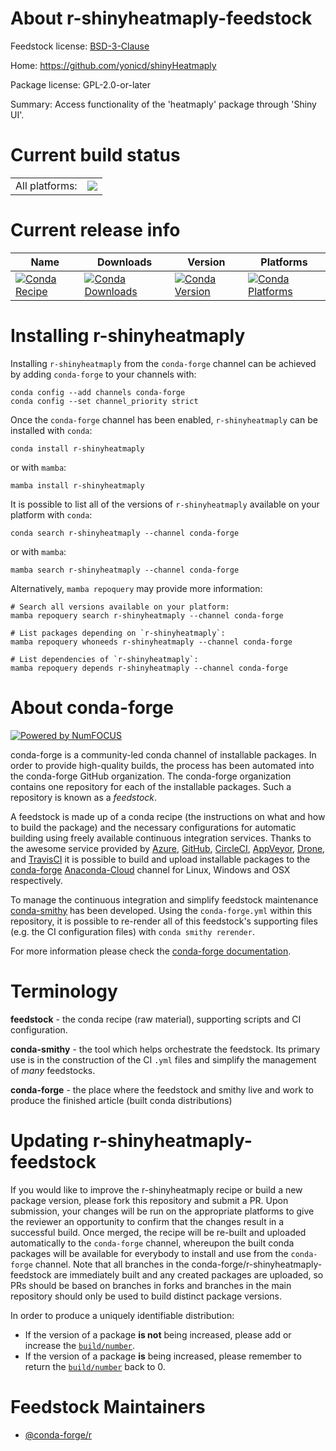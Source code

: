 About r-shinyheatmaply-feedstock
================================

Feedstock license: [BSD-3-Clause](https://github.com/conda-forge/r-shinyheatmaply-feedstock/blob/main/LICENSE.txt)

Home: https://github.com/yonicd/shinyHeatmaply

Package license: GPL-2.0-or-later

Summary: Access functionality of the 'heatmaply' package through 'Shiny UI'.

Current build status
====================


<table><tr><td>All platforms:</td>
    <td>
      <a href="https://dev.azure.com/conda-forge/feedstock-builds/_build/latest?definitionId=14427&branchName=main">
        <img src="https://dev.azure.com/conda-forge/feedstock-builds/_apis/build/status/r-shinyheatmaply-feedstock?branchName=main">
      </a>
    </td>
  </tr>
</table>

Current release info
====================

| Name | Downloads | Version | Platforms |
| --- | --- | --- | --- |
| [![Conda Recipe](https://img.shields.io/badge/recipe-r--shinyheatmaply-green.svg)](https://anaconda.org/conda-forge/r-shinyheatmaply) | [![Conda Downloads](https://img.shields.io/conda/dn/conda-forge/r-shinyheatmaply.svg)](https://anaconda.org/conda-forge/r-shinyheatmaply) | [![Conda Version](https://img.shields.io/conda/vn/conda-forge/r-shinyheatmaply.svg)](https://anaconda.org/conda-forge/r-shinyheatmaply) | [![Conda Platforms](https://img.shields.io/conda/pn/conda-forge/r-shinyheatmaply.svg)](https://anaconda.org/conda-forge/r-shinyheatmaply) |

Installing r-shinyheatmaply
===========================

Installing `r-shinyheatmaply` from the `conda-forge` channel can be achieved by adding `conda-forge` to your channels with:

```
conda config --add channels conda-forge
conda config --set channel_priority strict
```

Once the `conda-forge` channel has been enabled, `r-shinyheatmaply` can be installed with `conda`:

```
conda install r-shinyheatmaply
```

or with `mamba`:

```
mamba install r-shinyheatmaply
```

It is possible to list all of the versions of `r-shinyheatmaply` available on your platform with `conda`:

```
conda search r-shinyheatmaply --channel conda-forge
```

or with `mamba`:

```
mamba search r-shinyheatmaply --channel conda-forge
```

Alternatively, `mamba repoquery` may provide more information:

```
# Search all versions available on your platform:
mamba repoquery search r-shinyheatmaply --channel conda-forge

# List packages depending on `r-shinyheatmaply`:
mamba repoquery whoneeds r-shinyheatmaply --channel conda-forge

# List dependencies of `r-shinyheatmaply`:
mamba repoquery depends r-shinyheatmaply --channel conda-forge
```


About conda-forge
=================

[![Powered by
NumFOCUS](https://img.shields.io/badge/powered%20by-NumFOCUS-orange.svg?style=flat&colorA=E1523D&colorB=007D8A)](https://numfocus.org)

conda-forge is a community-led conda channel of installable packages.
In order to provide high-quality builds, the process has been automated into the
conda-forge GitHub organization. The conda-forge organization contains one repository
for each of the installable packages. Such a repository is known as a *feedstock*.

A feedstock is made up of a conda recipe (the instructions on what and how to build
the package) and the necessary configurations for automatic building using freely
available continuous integration services. Thanks to the awesome service provided by
[Azure](https://azure.microsoft.com/en-us/services/devops/), [GitHub](https://github.com/),
[CircleCI](https://circleci.com/), [AppVeyor](https://www.appveyor.com/),
[Drone](https://cloud.drone.io/welcome), and [TravisCI](https://travis-ci.com/)
it is possible to build and upload installable packages to the
[conda-forge](https://anaconda.org/conda-forge) [Anaconda-Cloud](https://anaconda.org/)
channel for Linux, Windows and OSX respectively.

To manage the continuous integration and simplify feedstock maintenance
[conda-smithy](https://github.com/conda-forge/conda-smithy) has been developed.
Using the ``conda-forge.yml`` within this repository, it is possible to re-render all of
this feedstock's supporting files (e.g. the CI configuration files) with ``conda smithy rerender``.

For more information please check the [conda-forge documentation](https://conda-forge.org/docs/).

Terminology
===========

**feedstock** - the conda recipe (raw material), supporting scripts and CI configuration.

**conda-smithy** - the tool which helps orchestrate the feedstock.
                   Its primary use is in the construction of the CI ``.yml`` files
                   and simplify the management of *many* feedstocks.

**conda-forge** - the place where the feedstock and smithy live and work to
                  produce the finished article (built conda distributions)


Updating r-shinyheatmaply-feedstock
===================================

If you would like to improve the r-shinyheatmaply recipe or build a new
package version, please fork this repository and submit a PR. Upon submission,
your changes will be run on the appropriate platforms to give the reviewer an
opportunity to confirm that the changes result in a successful build. Once
merged, the recipe will be re-built and uploaded automatically to the
`conda-forge` channel, whereupon the built conda packages will be available for
everybody to install and use from the `conda-forge` channel.
Note that all branches in the conda-forge/r-shinyheatmaply-feedstock are
immediately built and any created packages are uploaded, so PRs should be based
on branches in forks and branches in the main repository should only be used to
build distinct package versions.

In order to produce a uniquely identifiable distribution:
 * If the version of a package **is not** being increased, please add or increase
   the [``build/number``](https://docs.conda.io/projects/conda-build/en/latest/resources/define-metadata.html#build-number-and-string).
 * If the version of a package **is** being increased, please remember to return
   the [``build/number``](https://docs.conda.io/projects/conda-build/en/latest/resources/define-metadata.html#build-number-and-string)
   back to 0.

Feedstock Maintainers
=====================

* [@conda-forge/r](https://github.com/conda-forge/r/)

